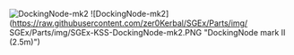 ![DockingNode-mk2](https://raw.githubusercontent.com/zer0Kerbal/SGEx/Parts/img/SGEx-KSS-DockingNode-mk2.1.png  "DockingNode mark II (2.5m)") 
![DockingNode-mk2](https://raw.githubusercontent.com/zer0Kerbal/SGEx/Parts/img/ SGEx/Parts/img/SGEx-KSS-DockingNode-mk2.PNG   "DockingNode mark II (2.5m)") 
